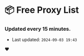# :package: Free Proxy List
### Updated every 15 minutes.

- Last updated: `2024-09-03 19:43`

:heart:
